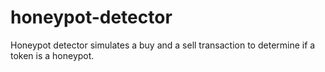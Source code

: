 # honeypot-detector
Honeypot detector simulates a buy and a sell transaction to determine if a token is a honeypot.
